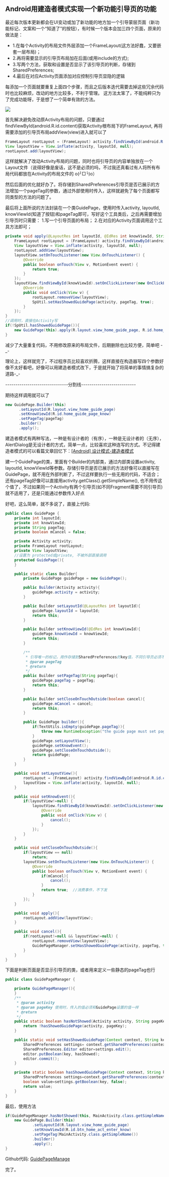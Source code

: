 ##  Android用建造者模式实现一个新功能引导页的功能


最近每次版本更新都会在UI变动或加了新功能的地方加一个引导蒙层页面（新功能标记、文案和一个“知道了”的按钮），有时候一个版本会加三四个页面，原来的做法是：

- 1.在每个Activity的布局文件外层添加一个FrameLayout(这方法好蠢，又要嵌套一层布局)；
- 2.再将需要显示的引导页布局加在后面(或用include的方式);
- 3.写两个方法，获取和设置是否显示了该引导页的判断，存储到SharedPreferences;
- 4.最后在对应Activity页面添加对应控制引导页显隐的逻辑

每添加一个页面就要重复上面四个步骤，而且之后版本迭代需要去掉这些冗余代码时也比较麻烦，改动的地方比较多，不利于管理。
这方法太笨了，不能纯粹只为了完成功能呀，于是想了一个简单有效的方法。

![](https://raw.githubusercontent.com/navyifanr/AndroidTrainingDemo/master/GuidePageManage/image.png)

首先解决避免改动原Activity布局的问题，只要通过findViewById(android.R.id.content)获取Activity根布局下的FrameLayout, 再将需要添加的引导页布局addView(view)进入就可以了
```java
FrameLayout rootLayout = (FrameLayout) activity.findViewById(android.R.id.content);
View layoutView = View.inflate(activity, layoutId, null);
rootLayout.add(layoutView);
```
这样就解决了改动Activity布局的问题，同时也将引导页的内容单独放在一个Layout文件（说得好像是废话，这不是必须的吗，不过我还真看过有人将所有布局代码都放在Activity的布局文件的 o(╯□╰)o）

然后后面的优化就好办了。将存储到SharedPreferences引导页是否已展示的方法增加一个pageTag的参数，通过外部使用时传入，这样就避免了每个页面都写同类型的方法的问题了。

最后将上面所说的方法封装在一个类GuidePage，使用时传入activity, layoutId, knowViewId(知道了按钮)和pageTag即可，写好这个工具类后，之后再需要增加引导页时只需要：
1.写一个引导页面的布局；
2.在对应的Activity页面调用这个工具方法即可；
```java
private void apply(@LayoutRes int layoutId, @IdRes int knowViewId, String pageTag) {
    FrameLayout rootLayout = (FrameLayout) activity.findViewById(android.R.id.content);
    View layoutView = View.inflate(activity, layoutId, null);
    rootLayout.addView(layoutView);
    layoutView.setOnTouchListener(new View.OnTouchListener() {
        @Override
        public boolean onTouch(View v, MotionEvent event) {
            return true;
        }
    });
    layoutView.findViewById(knowViewId).setOnClickListener(new OnClickListener() {
        @Override
        public void onClick(View v) {
            rootLayout.removeView(layoutView);
            SpUtil.setHasShowedGuidePage(activity, pageTag, true);
        }
    });
}
//调用时，直接在Activity写
if(!SpUtil.hasShowedGuidePage()){
    new GuidePage(this).apply(R.layout.view_home_guide_page, R.id.home_guide_page_know, pageTag);
}
```

减少了大量重复代码，不用修改原来的布局文件，后期删除也比较方便，简单吧  -_-

理论上，这样就完了，不过程序员比较喜欢折腾，这样直接在构造器写四个参数好像不太好看吧，好像可以用建造者模式改下，于是就开始了将简单的事情搞复杂的道路-_-

-------------------------------分割线---------------------------

期待这样调用就可以了
```java
new GuidePage.Builder(this)
      .setLayoutId(R.layout.view_home_guide_page)
      .setKnowViewId(R.id.home_guide_page_know)
      .setPageTag(pageTag)
      .builder()
      .apply();
```
建造者模式有两种写法，一种是有设计者的（有序），一种是无设计者的（无序），AlertDialog是无设计者的方式，简单一点，比较喜欢这种连写的方式。不记得建造者模式的可以看篇文章回忆下：[[Android] 设计模式-建造者模式](http://blog.qiji.tech/archives/5886)

建一个GuidePage的类，里面有个Builder的内部类，通过内部类设置activity, layoutId, knowViewId等参数。存储引导页是否已展示的方法好像可以直接写在GuidePage，就不用在外部判断了，不过这样要执行一些无用的代码，不适合；还有pageTag好像可以直接用activity.getClass().getSimpleName(), 也不用传这个值了，不过如果同一个Activity有两个引导页(如不同Fragment需要不同引导页)就不适用了，还是只能通过参数传入好点

好吧，这么简单，就不多说了，直接上代码:
```java
public class GuidePage {
    private int layoutId;
    private int knowViewId;
    private String pageTag;
    private boolean mCancel = false;

    private Activity activity;
    private FrameLayout rootLayout;
    private View layoutView;
    //设置为 protected或private, 不被外部直接调用
    protected GuidePage(){
    }

    public static class Builder{
        private GuidePage guidePage = new GuidePage();

        public Builder(Activity activity){
            guidePage.activity = activity;
        }

        public Builder setLayoutId(@LayoutRes int layoutId){
            guidePage.layoutId = layoutId;
            return this;
        }

        public Builder setKnowViewId(@IdRes int knowViewId){
            guidePage.knowViewId = knowViewId;
            return this;
        }

        /**
         * 引导唯一的标记，用作存储到SharedPreferences的key值，不同引导页必须不一样
         * @param pageTag
         * @return
         */
        public Builder setPageTag(String pageTag){
            guidePage.pageTag = pageTag;
            return this;
        }

        public Builder setCloseOnTouchOutside(boolean cancel){
            guidePage.mCancel = cancel;
            return this;
        }

        public GuidePage builder(){
            if(TextUtils.isEmpty(guidePage.pageTag)){
                throw new RuntimeException("the guide page must set page tag");
            }
            guidePage.setLayoutView();
            guidePage.setKnowEvent();
            guidePage.setCloseOnTouchOutside();
            return guidePage;
        }
    }

    public void setLayoutView(){
        rootLayout = (FrameLayout) activity.findViewById(android.R.id.content);
        layoutView = View.inflate(activity, layoutId, null);
    }

    public void setKnowEvent(){
        if(layoutView!=null) {
            layoutView.findViewById(knowViewId).setOnClickListener(new View.OnClickListener() {
                @Override
                public void onClick(View v) {
                    cancel();
                }
            });
        }
    }

    public void setCloseOnTouchOutside(){
        if(layoutView == null)
            return;
        layoutView.setOnTouchListener(new View.OnTouchListener() {
            @Override
            public boolean onTouch(View v, MotionEvent event) {
                if(mCancel){
                    cancel();
                }
                return true;  //消费事件，不下发
            }
        });
    }

    public void apply(){
        rootLayout.addView(layoutView);
    }

    public void cancel(){
        if(rootLayout!=null && layoutView!=null) {
            rootLayout.removeView(layoutView);
            GuidePageManager.setHasShowedGuidePage(activity, pageTag, true);
        }
    }
}
```
下面是判断页面是否显示引导页的类，或者用来定义一些静态的pageTag也行
```java
public class GuidePageManager {

    private GuidePageManager(){
    }
    /**
     * @param activity
     * @param pageKey 使用时，传入的值必须和GuidePage设置的值一样
     * @return
     */
    public static boolean hasNotShowed(Activity activity, String pageKey){
        return !hasShowedGuidePage(activity, pageKey);
    }

    public static void setHasShowedGuidePage(Context context, String key, boolean hasShowed){
        SharedPreferences settings= context.getSharedPreferences(context.getPackageName(), 0);
        SharedPreferences.Editor editor=settings.edit();
        editor.putBoolean(key, hasShowed);
        editor.commit();
    }

    private static boolean hasShowedGuidePage(Context context, String key){
        SharedPreferences settings=context.getSharedPreferences(context.getPackageName(), 0);
        boolean value=settings.getBoolean(key, false);
        return value;
    }
}
```
最后，使用方法
```java
if(GuidePageManager.hasNotShowed(this, MainActivity.class.getSimpleName())){
    new GuidePage.Builder(this)
            .setLayoutId(R.layout.view_home_guide_page)
            .setKnowViewId(R.id.btn_home_act_enter_know)
            .setPageTag(MainActivity.class.getSimpleName())
            .builder()
            .apply();
}
```

Github代码: [GuidePageManage](https://github.com/navyifanr/AndroidTrainingDemo/tree/master/GuidePageManage)

完了。
